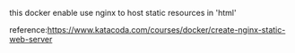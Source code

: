 this docker enable use nginx to host static resources in 'html'

reference:https://www.katacoda.com/courses/docker/create-nginx-static-web-server
